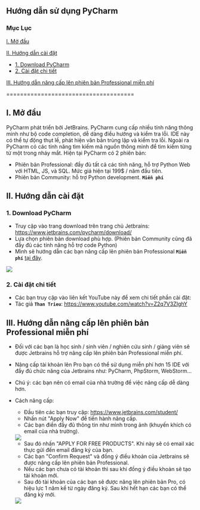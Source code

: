 ## Hướng dẫn sử dụng PyCharm 
### Mục Lục 
[I. Mở đầu](#Modau)

[II. Hướng dẫn cài đặt](#Caidat)
- [1. Download PyCharm](#Download)
- [2. Cài đặt chi tiết](#Huongdancaidat)

[III. Hướng dẫn nâng cấp lên phiên bản Professional miễn phí](#Uppro)

=====================================
<a name="Modau"></a>
## I. Mở đầu 
PyCharm phát triển bởi JetBrains. PyCharm cung cấp nhiều tính năng thông minh như bộ code completion, dễ dàng điều hướng và kiểm tra lỗi. IDE này có thể tự động thụt lề, phát hiện văn bản trùng lặp và kiểm tra lỗi. Ngoài ra PyCharm có các tính năng tìm kiếm mã nguồn thông minh để tìm kiếm từng từ một trong nháy mắt. 
Hiện tại PyCharm có 2 phiên bản:
- Phiên bản Professional: đầy đủ tất cả các tính năng, hỗ trợ Python Web với HTML, JS, và SQL. Mức giá hiện tại 199$ / năm đầu tiên.
- Phiên bản Community: hỗ trợ Python development. **`Miễn phí`**

<a name="Caidat"></a>
## II. Hướng dẫn cài đặt 
<a name="Download"></a>
### 1. Download PyCharm
- Truy cập vào trang download trên trang chủ Jetbrains: https://www.jetbrains.com/pycharm/download/
- Lựa chọn phiên bản download phù hợp. (Phiên bản Community cũng đã đầy đủ các tính năng hỗ trợ code Python)
- Mình sẽ hướng dẫn các bạn nâng cấp lên phiên bản Professional **`Miễn phí`** [tại đây](#Uppro).
<img src="https://i.imgur.com/H58ZEom.png">

<a name="Huongdancaidat"></a>
### 2. Cài đặt chi tiết 
- Các bạn truy cập vào liên kết YouTube này để xem chi tiết phần cài đặt: 
- Tác giả **`Than Trieu`**: https://www.youtube.com/watch?v=Z2q7V3ZIghY 

<a name="Uppro"></a>
## III. Hướng dẫn nâng cấp lên phiên bản Professional miễn phí
- Đối với các bạn là học sinh / sinh viên / nghiên cứu sinh / giảng viên sẽ được Jetbrains hỗ trợ nâng cấp lên phiên bản Professional miễn phí.
- Nâng cấp tài khoản lên Pro bạn có thể sử dụng miễn phí hơn 15 IDE với đầy đủ chức năng của Jetbrains như: PyCharm, PhpStorm, WebStorm...
- Chú ý: các bạn nên có email của nhà trường để việc nâng cấp dễ dàng hơn.
- Cách nâng cấp:
  - Đầu tiên các bạn truy cập: https://www.jetbrains.com/student/ 
  - Nhấn nút "Apply Now" để tiến hành nâng cấp.
  - Các bạn điền đầy đủ thông tin như mình trong ảnh (khuyến khích có email của nhà trường).
  
  <img src="https://i.imgur.com/2mOUI3s.png">
  
  - Sau đó nhấn "APPLY FOR FREE PRODUCTS". Khi này sẽ có email xác thực gửi đến email đăng ký của bạn.
  - Các bạn "Confirm Request" và đồng ý điều khoản của Jetbrains sẽ được nâng cấp lên phiên bản Professional.
  - Nếu các bạn chưa có tài khoản thì sau khi đồng ý điều khoản sẽ tạo tài khoản mới.
  - Sau đó tài khoản của các bạn sẽ được nâng lên phiên bản Pro, có hiệu lực 1 năm kể từ ngày đăng ký. Sau khi hết hạn các bạn có thể đăng ký mới.
   
   <img src="https://i.imgur.com/ZrzCsrU.png">
  
